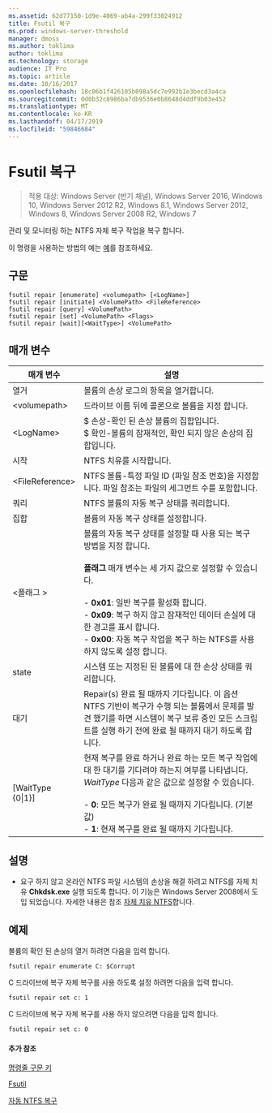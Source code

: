 ```yaml
---
ms.assetid: 62d77150-1d9e-4069-ab4a-299f33024912
title: Fsutil 복구
ms.prod: windows-server-threshold
manager: dmoss
ms.author: toklima
author: toklima
ms.technology: storage
audience: IT Pro
ms.topic: article
ms.date: 10/16/2017
ms.openlocfilehash: 18c06b1f426105b098a5dc7e992b1e3becd3a4ca
ms.sourcegitcommit: 0d0b32c8986ba7db9536e0b8648d4ddf9b03e452
ms.translationtype: MT
ms.contentlocale: ko-KR
ms.lasthandoff: 04/17/2019
ms.locfileid: "59846684"
---
```

# <a name="fsutil-repair"></a>Fsutil 복구
>적용 대상: Windows Server (반기 채널), Windows Server 2016, Windows 10, Windows Server 2012 R2, Windows 8.1, Windows Server 2012, Windows 8, Windows Server 2008 R2, Windows 7

관리 및 모니터링 하는 NTFS 자체 복구 작업을 복구 합니다.

이 명령을 사용하는 방법의 예는 [예](#BKMK_examples)를 참조하세요.

## <a name="syntax"></a>구문

```
fsutil repair [enumerate] <volumepath> [<LogName>]
fsutil repair [initiate] <VolumePath> <FileReference>
fsutil repair [query] <VolumePath>
fsutil repair [set] <VolumePath> <Flags>
fsutil repair [wait][<WaitType>] <VolumePath>

```

## <a name="parameters"></a>매개 변수

|매개 변수|설명|
|-------------|---------------|
|열거|볼륨의 손상 로그의 항목을 열거합니다.|
|\<volumepath>|드라이브 이름 뒤에 콜론으로 볼륨을 지정 합니다.|
|\<LogName>|$ 손상-확인 된 손상 볼륨의 집합입니다.<br />$ 확인-볼륨의 잠재적인, 확인 되지 않은 손상의 집합입니다.|
|시작|NTFS 치유를 시작합니다.|
|\<FileReference>|NTFS 볼륨-특정 파일 ID (파일 참조 번호)을 지정합니다. 파일 참조는 파일의 세그먼트 수를 포함합니다.|
|쿼리|NTFS 볼륨의 자동 복구 상태를 쿼리합니다.|
|집합|볼륨의 자동 복구 상태를 설정합니다.|
|\<플래그 >|볼륨의 자동 복구 상태를 설정할 때 사용 되는 복구 방법을 지정 합니다.<br /><br />**플래그** 매개 변수는 세 가지 값으로 설정할 수 있습니다.<br /><br />-   **0x01**: 일반 복구를 활성화 합니다.<br />-   **0x09**: 복구 하지 않고 잠재적인 데이터 손실에 대 한 경고를 표시 합니다.<br />-   **0x00**: 자동 복구 작업을 복구 하는 NTFS를 사용 하지 않도록 설정 합니다.|
|state|시스템 또는 지정된 된 볼륨에 대 한 손상 상태를 쿼리합니다.|
|대기|Repair(s) 완료 될 때까지 기다립니다. 이 옵션 NTFS 기반이 복구가 수행 되는 볼륨에서 문제를 발견 했기를 하면 시스템이 복구 보류 중인 모든 스크립트를 실행 하기 전에 완료 될 때까지 대기 하도록 합니다.|
|[WaitType {0&#124;1}]|현재 복구를 완료 하거나 완료 하는 모든 복구 작업에 대 한 대기를 기다려야 하는지 여부를 나타냅니다. *WaitType* 다음과 같은 값으로 설정할 수 있습니다.<br /><br />-   **0**: 모든 복구가 완료 될 때까지 기다립니다. (기본값)<br />-   **1**: 현재 복구를 완료 될 때까지 기다립니다.|

## <a name="remarks"></a>설명

-   요구 하지 않고 온라인 NTFS 파일 시스템의 손상을 해결 하려고 NTFS를 자체 치유 **Chkdsk.exe** 실행 되도록 합니다. 이 기능은 Windows Server 2008에서 도입 되었습니다. 자세한 내용은 참조 [자체 치유 NTFS](https://go.microsoft.com/fwlink/?LinkID=165401)합니다.

## <a name="BKMK_examples"></a>예제

볼륨의 확인 된 손상의 열거 하려면 다음을 입력 합니다.

```
fsutil repair enumerate C: $Corrupt 
```

C 드라이브에 복구 자체 복구를 사용 하도록 설정 하려면 다음을 입력 합니다.

```
fsutil repair set c: 1
```

C 드라이브에 복구 자체 복구를 사용 하지 않으려면 다음을 입력 합니다.

```
fsutil repair set c: 0
```

#### <a name="additional-references"></a>추가 참조
[명령줄 구문 키](Command-Line-Syntax-Key.md)

[Fsutil](Fsutil.md)

[자동 NTFS 복구](https://go.microsoft.com/fwlink/?LinkID=165401)


